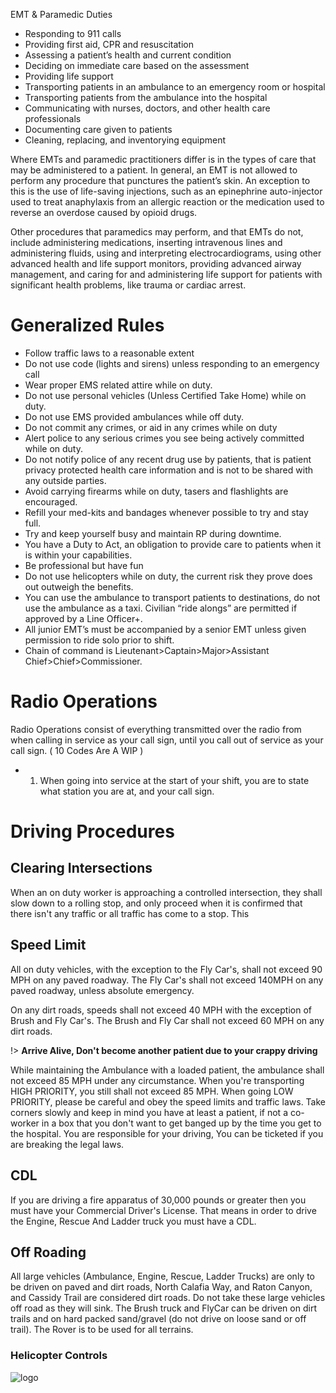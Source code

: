 
EMT & Paramedic Duties

- Responding to 911 calls
- Providing first aid, CPR and resuscitation
- Assessing a patient’s health and current condition
- Deciding on immediate care based on the assessment
- Providing life support
- Transporting patients in an ambulance to an emergency room or hospital
- Transporting patients from the ambulance into the hospital
- Communicating with nurses, doctors, and other health care professionals
- Documenting care given to patients
- Cleaning, replacing, and inventorying equipment

Where EMTs and paramedic practitioners differ is in the types of care that may be administered to a patient. In general, an EMT is not allowed to perform any procedure that punctures the patient’s skin. An exception to this is the use of life-saving injections, such as an epinephrine auto-injector used to treat anaphylaxis from an allergic reaction or the medication used to reverse an overdose caused by opioid drugs.

Other procedures that paramedics may perform, and that EMTs do not, include administering medications, inserting intravenous lines and administering fluids, using and interpreting electrocardiograms, using other advanced health and life support monitors, providing advanced airway management, and caring for and administering life support for patients with significant health problems, like trauma or cardiac arrest.


# Generalized Rules

- Follow traffic laws to a reasonable extent
- Do not use code (lights and sirens) unless responding to an emergency call
- Wear proper EMS related attire while on duty.
- Do not use personal vehicles (Unless Certified Take Home) while on duty.
- Do not use EMS provided ambulances while off duty.
- Do not commit any crimes, or aid in any crimes while on duty
- Alert police to any serious crimes you see being actively committed while on duty.
- Do not notify police of any recent drug use by patients, that is patient privacy protected health care information and is not to be shared with any outside parties.
- Avoid carrying firearms while on duty, tasers and flashlights are encouraged.
- Refill your med-kits and bandages whenever possible to try and stay full.
- Try and keep yourself busy and maintain RP during downtime.
- You have a Duty to Act, an obligation to provide care to patients when it is within your capabilities.
- Be professional but have fun
- Do not use helicopters while on duty, the current risk they prove does out outweigh the benefits.
- You can use the ambulance to transport patients to destinations, do not use the ambulance as a taxi. Civilian “ride alongs” are permitted if approved by a Line Officer+.
- All junior EMT’s must be accompanied by a senior EMT unless given permission to ride solo prior to shift.
- Chain of command is Lieutenant>Captain>Major>Assistant Chief>Chief>Commissioner.

# Radio Operations
Radio Operations consist of everything transmitted over the radio from when calling in service as your call sign, until you call out of service as your call sign. ( 10 Codes Are A WIP ) 
- 1) When going into service at the start of your shift, you are to state what station you are at, and your call sign. 


# Driving Procedures

## Clearing Intersections
When an on duty worker is approaching a controlled intersection, they shall slow down to a rolling stop, and only proceed when it is confirmed that there isn't any traffic or all traffic has come to a stop. This

## Speed Limit
All on duty vehicles, with the exception to the Fly Car's, shall not exceed 90 MPH on any paved roadway. The Fly Car's shall not exceed 140MPH on any paved roadway, unless absolute emergency.

On any dirt roads, speeds shall not exceed 40 MPH with the exception of Brush and Fly Car's. The Brush and Fly Car shall not exceed 60 MPH on any dirt roads.

!> **Arrive Alive, Don't become another patient due to your crappy driving**

While maintaining the Ambulance with a loaded patient, the ambulance shall not exceed 85 MPH under any circumstance. When you're transporting HIGH PRIORITY, you still shall not exceed 85 MPH. When going LOW PRIORITY, please be careful and obey the speed limits and traffic laws. Take corners slowly and keep in mind you have at least a patient, if not a co-worker in a box that you don't want to get banged up by the time you get to the hospital. You are responsible for your driving, You can be ticketed if you are breaking the legal laws.


## CDL

If you are driving a fire apparatus of 30,000 pounds or greater then you must have your Commercial Driver's License. That means in order to drive the Engine, Rescue And Ladder truck you must have a CDL.

## Off Roading

All large vehicles (Ambulance, Engine, Rescue, Ladder Trucks) are only to be driven on paved and dirt roads, North Calafia Way, and Raton Canyon, and Cassidy Trail are considered dirt roads. Do not take these large vehicles off road as they will sink. The Brush truck and FlyCar can be driven on dirt trails and on hard packed sand/gravel (do not drive on loose sand or off trail). The Rover is to be used for all terrains. 



### Helicopter Controls
![logo](https://media.discordapp.net/attachments/1063956388147118111/1085164961703153714/oeUcAku.png)